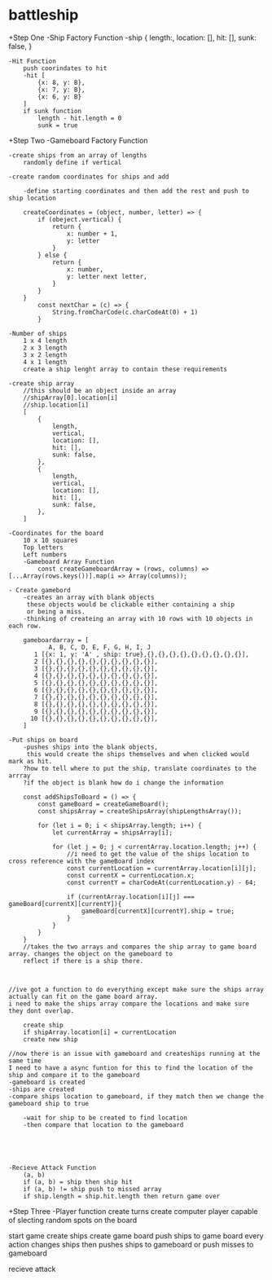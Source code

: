 # battleship

+Step One
-Ship Factory Function
    -ship {
        length:,
        location: [],
        hit: [],
        sunk: false,
    }

    -Hit Function
        push coorindates to hit
        -hit [
            {x: 8, y: B},
            {x: 7, y: B},
            {x: 6, y: B}
        ]
        if sunk function
            length - hit.length = 0
            sunk = true

+Step Two
-Gameboard Factory Function

    -create ships from an array of lengths
        randomly define if vertical 

    -create random coordinates for ships and add
  
        -define starting coordinates and then add the rest and push to ship location

        createCoordinates = (object, number, letter) => {
            if (obeject.vertical) {
                return {
                    x: number + 1,
                    y: letter
                }
            } else {
                return {
                    x: number,
                    y: letter next letter,
                }
            }
        }
            const nextChar = (c) => {
                String.fromCharCode(c.charCodeAt(0) + 1)
            }

    -Number of ships
        1 x 4 length
        2 x 3 length
        3 x 2 length
        4 x 1 length
        create a ship lenght array to contain these requirements

    -create ship array 
        //this should be an object inside an array
        //shipArray[0].location[i]
        //ship.location[i]
        [ 
            {
                length,
                vertical, 
                location: [],
                hit: [],
                sunk: false,
            },
            {
                length,
                vertical, 
                location: [],
                hit: [],
                sunk: false,
            },
        ]

    -Coordinates for the board
        10 x 10 squares
        Top letters
        Left numbers
        -Gameboard Array Function
            const createGameboardArray = (rows, columns) => [...Array(rows.keys())].map(i => Array(columns));
    
    - Create gamebord
        -creates an array with blank objects
         these objects would be clickable either containing a ship
         or being a miss.
        -thinking of createing an array with 10 rows with 10 objects in each row.

        gameboardarray = [
               A, B, C, D, E, F, G, H, I, J
           1 [{x: 1, y: 'A' , ship: true},{},{},{},{},{},{},{},{},{}],
           2 [{},{},{},{},{},{},{},{},{},{}],
           3 [{},{},{},{},{},{},{},{},{},{}],
           4 [{},{},{},{},{},{},{},{},{},{}],
           5 [{},{},{},{},{},{},{},{},{},{}],
           6 [{},{},{},{},{},{},{},{},{},{}],
           7 [{},{},{},{},{},{},{},{},{},{}],
           8 [{},{},{},{},{},{},{},{},{},{}],
           9 [{},{},{},{},{},{},{},{},{},{}],
          10 [{},{},{},{},{},{},{},{},{},{}],
        ]

    -Put ships on board
        -pushes ships into the blank objects,
         this would create the ships themselves and when clicked would mark as hit.
        ?how to tell where to put the ship, translate coordinates to the arrray
        ?if the object is blank how do i change the information

        const addShipsToBoard = () => {
            const gameBoard = createGameBoard();
            const shipsArray = createShipsArray(shipLengthsArray());

            for (let i = 0; i < shipsArray.length; i++) {
                let currentArray = shipsArray[i];

                for (let j = 0; j < currentArray.location.length; j++) {
                    //i need to get the value of the ships location to cross reference with the gameBoard index
                    const currentLocation = currentArray.location[i][j];
                    const currentX = currentLocation.x;
                    const currentY = charCodeAt(currentLocation.y) - 64;
                    
                    if (currentArray.location[i][j] === gameBoard[currentX][currentY]){
                        gameBoard[currentX][currentY].ship = true;
                    }
                }
            }    
        }
        //takes the two arrays and compares the ship array to game board array. changes the object on the gameboard to 
        reflect if there is a ship there.
       
    

    //ive got a function to do everything except make sure the ships array actually can fit on the game board array.
    i need to make the ships array compare the locations and make sure they dont overlap.

        create ship
        if shipArray.location[i] = currentLocation
        create new ship   

    //now there is an issue with gameboard and createships running at the same time
    I need to have a async funtion for this to find the location of the ship and compare it to the gameboard
    -gameboard is created
    -ships are created
    -compare ships location to gameboard, if they match then we change the gameboard ship to true

        -wait for ship to be created to find location
        -then compare that location to the gameboard





    -Recieve Attack Function
        (a, b) 
        if (a, b) = ship then ship hit
        if (a, b) != ship push to missed array
        if ship.length = ship.hit.length then return game over
    

+Step Three
-Player function
    create turns
    create computer player capable of slecting random spots on the board



start game
create ships
create game board
push ships to game board
every action changes ships
then pushes ships to gameboard
or push misses to gameboard

recieve attack

